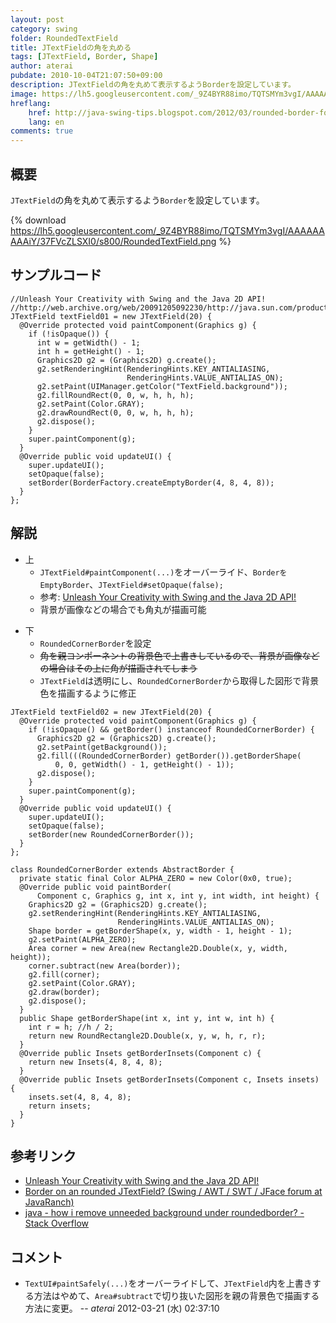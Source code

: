 ```yaml
---
layout: post
category: swing
folder: RoundedTextField
title: JTextFieldの角を丸める
tags: [JTextField, Border, Shape]
author: aterai
pubdate: 2010-10-04T21:07:50+09:00
description: JTextFieldの角を丸めて表示するようBorderを設定しています。
image: https://lh5.googleusercontent.com/_9Z4BYR88imo/TQTSMYm3vgI/AAAAAAAAAiY/37FVcZLSXI0/s800/RoundedTextField.png
hreflang:
    href: http://java-swing-tips.blogspot.com/2012/03/rounded-border-for-jtextfield.html
    lang: en
comments: true
---
```

## 概要
`JTextField`の角を丸めて表示するよう`Border`を設定しています。

{% download https://lh5.googleusercontent.com/_9Z4BYR88imo/TQTSMYm3vgI/AAAAAAAAAiY/37FVcZLSXI0/s800/RoundedTextField.png %}

## サンプルコード
<pre class="prettyprint"><code>//Unleash Your Creativity with Swing and the Java 2D API!
//http://web.archive.org/web/20091205092230/http://java.sun.com/products/jfc/tsc/articles/swing2d/index.html
JTextField textField01 = new JTextField(20) {
  @Override protected void paintComponent(Graphics g) {
    if (!isOpaque()) {
      int w = getWidth() - 1;
      int h = getHeight() - 1;
      Graphics2D g2 = (Graphics2D) g.create();
      g2.setRenderingHint(RenderingHints.KEY_ANTIALIASING,
                          RenderingHints.VALUE_ANTIALIAS_ON);
      g2.setPaint(UIManager.getColor("TextField.background"));
      g2.fillRoundRect(0, 0, w, h, h, h);
      g2.setPaint(Color.GRAY);
      g2.drawRoundRect(0, 0, w, h, h, h);
      g2.dispose();
    }
    super.paintComponent(g);
  }
  @Override public void updateUI() {
    super.updateUI();
    setOpaque(false);
    setBorder(BorderFactory.createEmptyBorder(4, 8, 4, 8));
  }
};
</code></pre>

## 解説
- 上
    - `JTextField#paintComponent(...)`をオーバーライド、`BorderをEmptyBorder`、`JTextField#setOpaque(false);`
    - 参考: [Unleash Your Creativity with Swing and the Java 2D API!](http://web.archive.org/web/20091205092230/http://java.sun.com/products/jfc/tsc/articles/swing2d/index.html)
    - 背景が画像などの場合でも角丸が描画可能

<!-- dummy comment line for breaking list -->

- 下
    - `RoundedCornerBorder`を設定
    - ~~角を親コンポーネントの背景色で上書きしているので、背景が画像などの場合はその上に角が描画されてしまう~~
    - `JTextField`は透明にし、`RoundedCornerBorder`から取得した図形で背景色を描画するように修正

<!-- dummy comment line for breaking list -->

<pre class="prettyprint"><code>JTextField textField02 = new JTextField(20) {
  @Override protected void paintComponent(Graphics g) {
    if (!isOpaque() &amp;&amp; getBorder() instanceof RoundedCornerBorder) {
      Graphics2D g2 = (Graphics2D) g.create();
      g2.setPaint(getBackground());
      g2.fill(((RoundedCornerBorder) getBorder()).getBorderShape(
          0, 0, getWidth() - 1, getHeight() - 1));
      g2.dispose();
    }
    super.paintComponent(g);
  }
  @Override public void updateUI() {
    super.updateUI();
    setOpaque(false);
    setBorder(new RoundedCornerBorder());
  }
};

class RoundedCornerBorder extends AbstractBorder {
  private static final Color ALPHA_ZERO = new Color(0x0, true);
  @Override public void paintBorder(
      Component c, Graphics g, int x, int y, int width, int height) {
    Graphics2D g2 = (Graphics2D) g.create();
    g2.setRenderingHint(RenderingHints.KEY_ANTIALIASING,
                        RenderingHints.VALUE_ANTIALIAS_ON);
    Shape border = getBorderShape(x, y, width - 1, height - 1);
    g2.setPaint(ALPHA_ZERO);
    Area corner = new Area(new Rectangle2D.Double(x, y, width, height));
    corner.subtract(new Area(border));
    g2.fill(corner);
    g2.setPaint(Color.GRAY);
    g2.draw(border);
    g2.dispose();
  }
  public Shape getBorderShape(int x, int y, int w, int h) {
    int r = h; //h / 2;
    return new RoundRectangle2D.Double(x, y, w, h, r, r);
  }
  @Override public Insets getBorderInsets(Component c) {
    return new Insets(4, 8, 4, 8);
  }
  @Override public Insets getBorderInsets(Component c, Insets insets) {
    insets.set(4, 8, 4, 8);
    return insets;
  }
}
</code></pre>

## 参考リンク
- [Unleash Your Creativity with Swing and the Java 2D API!](http://web.archive.org/web/20091205092230/http://java.sun.com/products/jfc/tsc/articles/swing2d/index.html)
- [Border on an rounded JTextField? (Swing / AWT / SWT / JFace forum at JavaRanch)](http://www.coderanch.com/t/336048/GUI/java/Border-rounded-JTextField)
- [java - how i remove unneeded background under roundedborder? - Stack Overflow](http://stackoverflow.com/questions/9785911/how-i-remove-unneeded-background-under-roundedborder)

<!-- dummy comment line for breaking list -->

## コメント
- `TextUI#paintSafely(...)`をオーバーライドして、`JTextField`内を上書きする方法はやめて、`Area#subtract`で切り抜いた図形を親の背景色で描画する方法に変更。 -- *aterai* 2012-03-21 (水) 02:37:10

<!-- dummy comment line for breaking list -->
